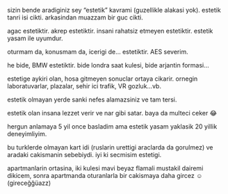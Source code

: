 sizin bende aradiginiz sey “estetik” kavrami (guzellikle alakasi yok). estetik tanri isi cikti. arkasindan muazzam bir guc cikti.

agac estetiktir. akrep estetiktir. insani rahatsiz etmeyen estetiktir. estetik yasam ile uyumdur.

oturmam da, konusmam da, icerigi de… estetiktir. AES severim.

he bide, BMW estetiktir. bide londra saat kulesi, bide arjantin formasi…

estetige aykiri olan, hosa gitmeyen sonuclar ortaya cikarir. ornegin laboratuvarlar, plazalar, sehir ici trafik, VR gozluk…vb.

estetik olmayan yerde sanki nefes alamazsiniz ve tam tersi.

estetik olan insana lezzet verir ve nar gibi satar. baya da multeci ceker 😂

hergun anlamaya 5 yil once basladim ama estetik yasam yaklasik 20 yillik deneyimliyim. 

bu turklerde olmayan kart idi (ruslarin urettigi araclarda da gorulmez) ve aradaki cakismanin sebebiydi. iyi ki secmisim estetigi.

apartmanlarin ortasina, iki kulesi mavi beyaz flamali mustakil dairemi dikicem, sonra apartmanda oturanlarla bir cakismaya daha gircez ☺ (gireceğğüazz)
